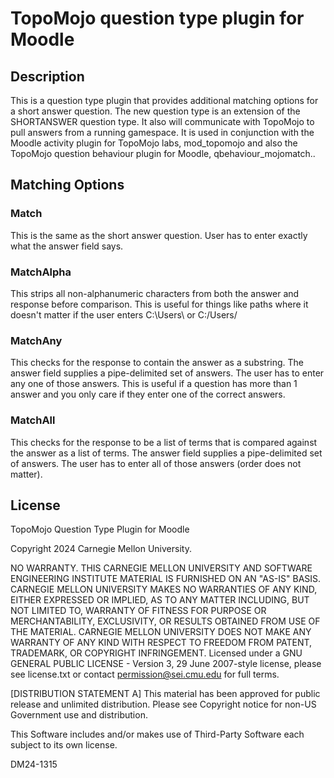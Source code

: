 ﻿# TopoMojo question type plugin for Moodle

## Description
This is a question type plugin that provides additional matching options for a short answer question. The new question type is an extension of the SHORTANSWER question type. It also will communicate with TopoMojo to pull answers from a running gamespace. It is used in conjunction with the Moodle activity plugin for TopoMojo labs, mod_topomojo and also the TopoMojo question behaviour plugin for Moodle, qbehaviour_mojomatch..

## Matching Options
### Match
This is the same as the short answer question. User has to enter exactly what the answer field says.
### MatchAlpha
This strips all non-alphanumeric characters from both the answer and response before comparison. This is useful for things like paths where it doesn't matter if the user enters C:\Users\ or C:/Users/
### MatchAny
This checks for the response to contain the answer as a substring. The answer field supplies a pipe-delimited set of answers. The user has to enter any one of those answers. This is useful if a question has more than 1 answer and you only care if they enter one of the correct answers. 
### MatchAll
This checks for the response to be a list of terms that is compared against the answer as a list of terms. The answer field supplies a pipe-delimited set of answers. The user has to enter all of those answers (order does not matter). 

## License
TopoMojo Question Type Plugin for Moodle

Copyright 2024 Carnegie Mellon University.

NO WARRANTY. THIS CARNEGIE MELLON UNIVERSITY AND SOFTWARE ENGINEERING INSTITUTE MATERIAL IS FURNISHED ON AN "AS-IS" BASIS.
CARNEGIE MELLON UNIVERSITY MAKES NO WARRANTIES OF ANY KIND, EITHER EXPRESSED OR IMPLIED, AS TO ANY MATTER INCLUDING, BUT NOT LIMITED TO,
WARRANTY OF FITNESS FOR PURPOSE OR MERCHANTABILITY, EXCLUSIVITY, OR RESULTS OBTAINED FROM USE OF THE MATERIAL.
CARNEGIE MELLON UNIVERSITY DOES NOT MAKE ANY WARRANTY OF ANY KIND WITH RESPECT TO FREEDOM FROM PATENT, TRADEMARK, OR COPYRIGHT INFRINGEMENT.
Licensed under a GNU GENERAL PUBLIC LICENSE - Version 3, 29 June 2007-style license, please see license.txt or contact permission@sei.cmu.edu for full terms.

[DISTRIBUTION STATEMENT A] This material has been approved for public release and unlimited distribution. Please see Copyright notice for non-US Government use and distribution.

This Software includes and/or makes use of Third-Party Software each subject to its own license.

DM24-1315

